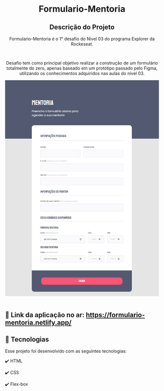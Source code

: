 <h1 align="center">
  Formulario-Mentoria
</h1>

<h2 align="center" >Descrição do Projeto</h2>
<p align="center">
  Formulario-Mentoria é o 1° desafio do Nivel 03 do programa Explorer da Rockeseat.
 
</p>
</br>

<div align="center">
   <p>
     Desafio tem como principal objetivo realizar a construção de um formulário totalmente do zero, apenas baseado em um protótipo passado pelo Figma, utilizando os conhecimentos adquiridos nas aulas do nível 03.
  </p>

</div>
   
   <div align="center">
      <img src="images/form.png" alt="logo"/>
  </div>
  
  </br>
  
## 🔗 Link da aplicação no ar: https://formulario-mentoria.netlify.app/
  
## :rocket: Tecnologias

Esse projeto foi desenvolvido com as seguintes tecnologias:

✔️ HTML

✔️ CSS

✔️ Flex-box
